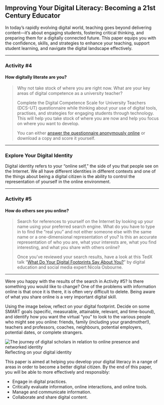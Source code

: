 ## Improving Your Digital Literacy: Becoming a 21st Century Educator

In today’s rapidly evolving digital world, teaching goes beyond delivering content—it’s about engaging students, fostering critical thinking, and preparing them for a digitally connected future. This paper equips you with the confidence, skills, and strategies to enhance your teaching, support student learning, and navigate the digital landscape effectively.

* * *

### Activity #4
#### How digitally literate are you?

> Why not take stock of where you are right now. What are your key areas of digital competence as a university teacher?
>
> Complete the Digital Competence Scale for University Teachers (DCS-UT) questionnaire while thinking about your use of digital tools, practises, and strategies for engaging students through technology. This will help you take stock of where you are now and help you focus on where you want to develop.
>
> You can either [answer the questionnaire anonymously online](https://forms.office.com/Pages/ResponsePage.aspx?id=w10PIlKU5UibT4iN9C96LQFp2vRb2O5BvORSKbwbEWFUNzJBN05NMEg4STdaUkdNMFhITldORU9MWS4u) or download a copy and score it yourself.

* * *

### Explore Your Digital Identity

Digital identity refers to your “online self,” the side of you that people see on the Internet. We all have different identities in different contexts and one of the things about being a digital citizen is the ability to control the representation of yourself in the online environment.

* * * 

### Activity #5
#### How do others see you online?

> Search for references to yourself on the Internet by looking up your name using your preferred search engine. What do you have to type in to find the “real you” and not either someone else with the same name or a one-dimensional representation of you? Is this an accurate representation of who you are, what your interests are, what you find interesting, and what you share with others online?
>
> Once you’ve reviewed your search results, have a look at this TedX talk “[What Do Your Digital Footprints Say About You?](https://www.youtube.com/watch?v=RVX8ZSAR4OY)” by digital education and social media expert Nicola Osbourne.

* * *

Were you happy with the results of the search in Activity #5? Is there something you would like to change? One of the problems with information online is that once it is there, it is often very difficult to delete. Being aware of what you share online is a very important digital skill.

Using the image below, reflect on your digital footprint. Decide on some SMART goals (specific, measurable, attainable, relevant, and time-bound), and identify how you want the virtual “you” to look to the various people who might see you online: friends, family (including your grandmother!), teachers and professors, coaches, neighbours, potential employers, potential dates, or complete strangers.

![The journey of digital scholars in relation to online presence and networked identity](images/digital-scholar-journey-page-1.png)
Reflecting on your digital identity

This paper is aimed at helping you develop your digital literacy in a range of areas in order to become a better digital citizen. By the end of this paper, you will be able to more effectively and responsibly:

- Engage in digital practices.
- Critically evaluate information, online interactions, and online tools.
- Manage and communicate information.
- Collaborate and share digital content.

